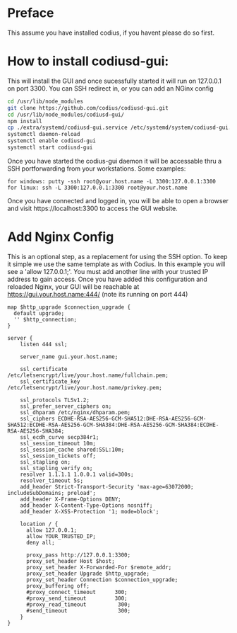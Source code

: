 # Preface

This assume you have installed codius, if you havent please do so first. 

# How to install codiusd-gui:

This will install the GUI and once sucessfully started it will run on 127.0.0.1 on port 3300. You can SSH 
redirect in, or you can add an NGinx config

```bash
cd /usr/lib/node_modules
git clone https://github.com/codius/codiusd-gui.git
cd /usr/lib/node_modules/codiusd-gui/
npm install
cp ./extra/systemd/codiusd-gui.service /etc/systemd/system/codiusd-gui.service
systemctl daemon-reload
systemctl enable codiusd-gui
systemctl start codiusd-gui
```

Once you have started the codius-gui daemon it will be accessable thru a SSH portforwarding from your workstations. Some examples:

```
for windows: putty -ssh root@your.host.name -L 3300:127.0.0.1:3300
for linux: ssh -L 3300:127.0.0.1:3300 root@your.host.name
```

Once you have connected and logged in, you will be able to open a browser and visit https://localhost:3300 to access the GUI website.


# Add Nginx Config
This is an optional step, as a replacement for using the SSH option. To keep it simple we use the same template as with Codius. In this example you will see a 'allow 127.0.0.1;'. You must add another line with your trusted IP address to gain access. Once you have added this configuration and reloaded Nginx, your GUI will be reachable at https://gui.your.host.name:444/ (note its running on port 444)

```
map $http_upgrade $connection_upgrade {
  default upgrade;
  '' $http_connection;
}

server {
    listen 444 ssl;

    server_name gui.your.host.name;

    ssl_certificate /etc/letsencrypt/live/your.host.name/fullchain.pem;
    ssl_certificate_key /etc/letsencrypt/live/your.host.name/privkey.pem;

    ssl_protocols TLSv1.2;
    ssl_prefer_server_ciphers on;
    ssl_dhparam /etc/nginx/dhparam.pem;
    ssl_ciphers ECDHE-RSA-AES256-GCM-SHA512:DHE-RSA-AES256-GCM-SHA512:ECDHE-RSA-AES256-GCM-SHA384:DHE-RSA-AES256-GCM-SHA384:ECDHE-RSA-AES256-SHA384;
    ssl_ecdh_curve secp384r1;
    ssl_session_timeout 10m;
    ssl_session_cache shared:SSL:10m;
    ssl_session_tickets off;
    ssl_stapling on;
    ssl_stapling_verify on;
    resolver 1.1.1.1 1.0.0.1 valid=300s;
    resolver_timeout 5s;
    add_header Strict-Transport-Security 'max-age=63072000; includeSubDomains; preload';
    add_header X-Frame-Options DENY;
    add_header X-Content-Type-Options nosniff;
    add_header X-XSS-Protection '1; mode=block';

    location / {
      allow 127.0.0.1;
      allow YOUR_TRUSTED_IP;
      deny all;

      proxy_pass http://127.0.0.1:3300;
      proxy_set_header Host $host;
      proxy_set_header X-Forwarded-For $remote_addr;
      proxy_set_header Upgrade $http_upgrade;
      proxy_set_header Connection $connection_upgrade;
      proxy_buffering off;
      #proxy_connect_timeout      300;
      #proxy_send_timeout         300;
      #proxy_read_timeout          300;
      #send_timeout                300;
    }
}
```
